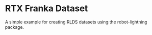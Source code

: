 # RTX Franka Dataset

A simple example for creating RLDS datasets using the robot-lightning package.